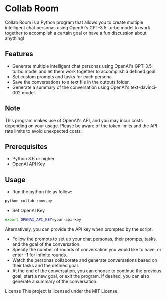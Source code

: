 
# Collab Room
Collab Room is a Python program that allows you to create multiple intelligent chat personas using OpenAI's GPT-3.5-turbo model to work together to accomplish a certain goal or have a fun discussion about anything!

## Features
- Generate multiple intelligent chat personas using OpenAI's GPT-3.5-turbo model and let them work together to accomplish a defined goal.
- Set custom prompts and tasks for each persona.
- Save the conversations to a text file in the outputs folder.
- Generate a summary of the conversation using OpenAI's text-davinci-002 model.

## Note
This program makes use of OpenAI's API, and you may incur costs depending on your usage. Please be aware of the token limits and the API rate limits to avoid unexpected costs.

## Prerequisites
- Python 3.6 or higher
- OpenAI API Key

## Usage
- Run the python file as follow:
```bash
python collab_room.py
```


- Set OpenAI Key
```bash
export OPENAI_API_KEY=your-api-key
```
Alternatively, you can provide the API key when prompted by the script.

- Follow the prompts to set up your chat personas, their prompts, tasks, and the goal of the conversation.
- Specify the number of rounds of conversation you would like to have, or enter -1 for infinite rounds.
- Watch the personas collaborate and generate conversations based on their tasks and the defined goal. 
- At the end of the conversation, you can choose to continue the previous goal, start a new goal, or exit the program. If desired, you can also generate a summary of the conversation.

License
This project is licensed under the MIT License.
